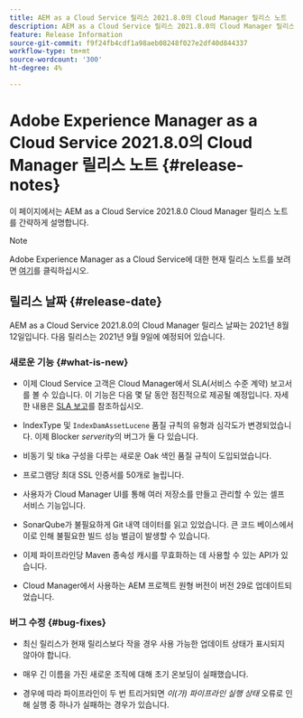 ```yaml
---
title: AEM as a Cloud Service 릴리스 2021.8.0의 Cloud Manager 릴리스 노트
description: AEM as a Cloud Service 릴리스 2021.8.0의 Cloud Manager 릴리스 노트
feature: Release Information
source-git-commit: f9f24fb4cdf1a98aeb08248f027e2df40d844337
workflow-type: tm+mt
source-wordcount: '300'
ht-degree: 4%

---
```


# Adobe Experience Manager as a Cloud Service 2021.8.0의 Cloud Manager 릴리스 노트 {#release-notes}

이 페이지에서는 AEM as a Cloud Service 2021.8.0 Cloud Manager 릴리스 노트를 간략하게 설명합니다.

>[!NOTE]
>Adobe Experience Manager as a Cloud Service에 대한 현재 릴리스 노트를 보려면 [여기](https://experienceleague.adobe.com/docs/experience-manager-cloud-service/release-notes/release-notes/release-notes-current.html?lang=ko-KR)를 클릭하십시오.

## 릴리스 날짜 {#release-date}

AEM as a Cloud Service 2021.8.0의 Cloud Manager 릴리스 날짜는 2021년 8월 12일입니다.
다음 릴리스는 2021년 9월 9일에 예정되어 있습니다.

### 새로운 기능 {#what-is-new}

* 이제 Cloud Service 고객은 Cloud Manager에서 SLA(서비스 수준 계약) 보고서를 볼 수 있습니다. 이 기능은 다음 몇 달 동안 점진적으로 제공될 예정입니다.
자세한 내용은 [SLA 보고](https://experienceleague.adobe.com/docs/experience-manager-cloud-service/implementing/using-cloud-manager/sla-reporting.html)를 참조하십시오.

* IndexType 및 `IndexDamAssetLucene` 품질 규칙의 유형과 심각도가 변경되었습니다. 이제 Blocker *serverity*&#x200B;의 버그가 둘 다 있습니다.

* 비동기 및 tika 구성을 다루는 새로운 Oak 색인 품질 규칙이 도입되었습니다.

* 프로그램당 최대 SSL 인증서를 50개로 늘립니다.

* 사용자가 Cloud Manager UI를 통해 여러 저장소를 만들고 관리할 수 있는 셀프 서비스 기능입니다.

* SonarQube가 불필요하게 Git 내역 데이터를 읽고 있었습니다. 큰 코드 베이스에서 이로 인해 불필요한 빌드 성능 벌금이 발생할 수 있습니다.

* 이제 파이프라인당 Maven 종속성 캐시를 무효화하는 데 사용할 수 있는 API가 있습니다.

* Cloud Manager에서 사용하는 AEM 프로젝트 원형 버전이 버전 29로 업데이트되었습니다.

### 버그 수정 {#bug-fixes}

* 최신 릴리스가 현재 릴리스보다 작을 경우 사용 가능한 업데이트 상태가 표시되지 않아야 합니다.

* 매우 긴 이름을 가진 새로운 조직에 대해 초기 온보딩이 실패했습니다.

* 경우에 따라 파이프라인이 두 번 트리거되면 *이(가) 파이프라인 실행 상태* 오류로 인해 실행 중 하나가 실패하는 경우가 있습니다.
